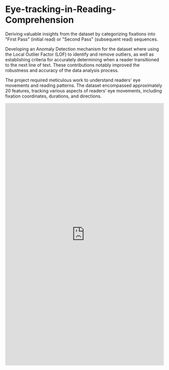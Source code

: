 # Eye-tracking-in-Reading-Comprehension
Deriving valuable insights from the dataset by categorizing fixations into "First Pass" (initial read) or "Second Pass" (subsequent read) sequences.

Developing an Anomaly Detection mechanism for the dataset where using the Local Outlier Factor (LOF) to identify and remove outliers, as well as establishing criteria for accurately determining when a reader transitioned to the next line of text. These contributions notably improved the robustness and accuracy of the data analysis process.

The project required meticulous work to understand readers' eye movements and reading patterns. The dataset encompassed approximately 20 features, tracking various aspects of readers' eye movements, including fixation coordinates, durations, and directions.

<iframe src="https://www.linkedin.com/embed/feed/update/urn:li:share:7161032511345582080" height="835" width="504" frameborder="0" allowfullscreen="" title="Embedded post"></iframe>
